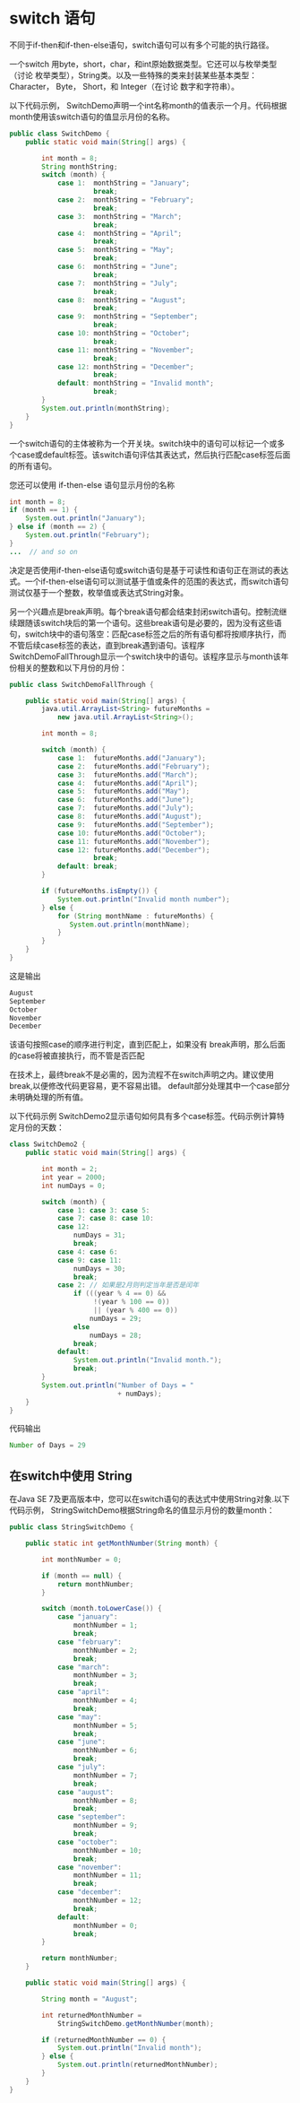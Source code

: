 # switch 语句

不同于if-then和if-then-else语句，switch语句可以有多个可能的执行路径。

一个switch 用byte，short，char，和int原始数据类型。它还可以与枚举类型（讨论 枚举类型），String类。以及一些特殊的类来封装某些基本类型： Character， Byte， Short，和 Integer（在讨论 数字和字符串）。

以下代码示例， SwitchDemo声明一个int名称month的值表示一个月。代码根据month使用该switch语句的值显示月份的名称。

```java
public class SwitchDemo {
    public static void main(String[] args) {

        int month = 8;
        String monthString;
        switch (month) {
            case 1:  monthString = "January";
                     break;
            case 2:  monthString = "February";
                     break;
            case 3:  monthString = "March";
                     break;
            case 4:  monthString = "April";
                     break;
            case 5:  monthString = "May";
                     break;
            case 6:  monthString = "June";
                     break;
            case 7:  monthString = "July";
                     break;
            case 8:  monthString = "August";
                     break;
            case 9:  monthString = "September";
                     break;
            case 10: monthString = "October";
                     break;
            case 11: monthString = "November";
                     break;
            case 12: monthString = "December";
                     break;
            default: monthString = "Invalid month";
                     break;
        }
        System.out.println(monthString);
    }
}
```

一个switch语句的主体被称为一个开关块。switch块中的语句可以标记一个或多个case或default标签。该switch语句评估其表达式，然后执行匹配case标签后面的所有语句。

您还可以使用 if-then-else 语句显示月份的名称

```java
int month = 8;
if (month == 1) {
    System.out.println("January");
} else if (month == 2) {
    System.out.println("February");
}
...  // and so on
```

决定是否使用if-then-else语句或switch语句是基于可读性和语句正在测试的表达式。一个if-then-else语句可以测试基于值或条件的范围的表达式，而switch语句测试仅基于一个整数，枚举值或表达式String对象。

另一个兴趣点是break声明。每个break语句都会结束封闭switch语句。控制流继续跟随该switch块后的第一个语句。这些break语句是必要的，因为没有这些语句，switch块中的语句落空：匹配case标签之后的所有语句都将按顺序执行，而不管后续case标签的表达，直到break遇到语句。该程序 SwitchDemoFallThrough显示一个switch块中的语句。该程序显示与month该年份相关的整数和以下月份的月份：

```java
public class SwitchDemoFallThrough {

    public static void main(String[] args) {
        java.util.ArrayList<String> futureMonths =
            new java.util.ArrayList<String>();

        int month = 8;

        switch (month) {
            case 1:  futureMonths.add("January");
            case 2:  futureMonths.add("February");
            case 3:  futureMonths.add("March");
            case 4:  futureMonths.add("April");
            case 5:  futureMonths.add("May");
            case 6:  futureMonths.add("June");
            case 7:  futureMonths.add("July");
            case 8:  futureMonths.add("August");
            case 9:  futureMonths.add("September");
            case 10: futureMonths.add("October");
            case 11: futureMonths.add("November");
            case 12: futureMonths.add("December");
                     break;
            default: break;
        }

        if (futureMonths.isEmpty()) {
            System.out.println("Invalid month number");
        } else {
            for (String monthName : futureMonths) {
               System.out.println(monthName);
            }
        }
    }
}
```

这是输出

```java
August
September
October
November
December
```

该语句按照case的顺序进行判定，直到匹配上，如果没有 break声明，那么后面的case将被直接执行，而不管是否匹配

在技​​术上，最终break不是必需的，因为流程不在switch声明之内。建议使用break,以便修改代码更容易，更不容易出错。 default部分处理其中一个case部分未明确处理的所有值。

以下代码示例 SwitchDemo2显示语句如何具有多个case标签。代码示例计算特定月份的天数：

```java
class SwitchDemo2 {
    public static void main(String[] args) {

        int month = 2;
        int year = 2000;
        int numDays = 0;

        switch (month) {
            case 1: case 3: case 5:
            case 7: case 8: case 10:
            case 12:
                numDays = 31;
                break;
            case 4: case 6:
            case 9: case 11:
                numDays = 30;
                break;
            case 2: // 如果是2月则判定当年是否是闰年
                if (((year % 4 == 0) && 
                     !(year % 100 == 0))
                     || (year % 400 == 0))
                    numDays = 29;
                else
                    numDays = 28;
                break;
            default:
                System.out.println("Invalid month.");
                break;
        }
        System.out.println("Number of Days = "
                           + numDays);
    }
}
```

代码输出
```java
Number of Days = 29
```


## 在switch中使用 String

在Java SE 7及更高版本中，您可以在switch语句的表达式中使用String对象.以下代码示例， StringSwitchDemo根据String命名的值显示月份的数量month：

```java
public class StringSwitchDemo {

    public static int getMonthNumber(String month) {

        int monthNumber = 0;

        if (month == null) {
            return monthNumber;
        }

        switch (month.toLowerCase()) {
            case "january":
                monthNumber = 1;
                break;
            case "february":
                monthNumber = 2;
                break;
            case "march":
                monthNumber = 3;
                break;
            case "april":
                monthNumber = 4;
                break;
            case "may":
                monthNumber = 5;
                break;
            case "june":
                monthNumber = 6;
                break;
            case "july":
                monthNumber = 7;
                break;
            case "august":
                monthNumber = 8;
                break;
            case "september":
                monthNumber = 9;
                break;
            case "october":
                monthNumber = 10;
                break;
            case "november":
                monthNumber = 11;
                break;
            case "december":
                monthNumber = 12;
                break;
            default: 
                monthNumber = 0;
                break;
        }

        return monthNumber;
    }

    public static void main(String[] args) {

        String month = "August";

        int returnedMonthNumber =
            StringSwitchDemo.getMonthNumber(month);

        if (returnedMonthNumber == 0) {
            System.out.println("Invalid month");
        } else {
            System.out.println(returnedMonthNumber);
        }
    }
}
```